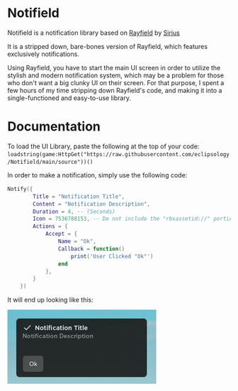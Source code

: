 
# Notifield

Notifield is a notification library based on [Rayfield](https://rayfield.dev) by [Sirius](https://sirius.menu)

It is a stripped down, bare-bones version of Rayfield, which features exclusively notifications.

Using Rayfield, you have to start the main UI screen in order to utilize the stylish and modern notification system, which may be a problem for those who don't want a big clunky UI on their screen. For that purpose, I spent a few hours of my time stripping down Rayfield's code, and making it into a single-functioned and easy-to-use library.

# Documentation
To load the UI Library, paste the following at the top of your code:
`loadstring(game:HttpGet("https://raw.githubusercontent.com/eclipsology/Notifield/main/source"))()`

In order to make a notification, simply use the following code:
```lua
Notify({
        Title = "Notification Title",
        Content = "Notification Description",
        Duration = 4, -- (Seconds)
        Icon = 7536788153, -- Do not include the "rbxassetid://" portion
        Actions = {
            Accept = {
                Name = "Ok",
                Callback = function()
                    print('User Clicked "Ok"')
                end
            },
        }
    })
```

It will end up looking like this:

![Screenshot of Notifield Example Notification](https://github.com/eclipsology/Notifield/blob/main/images/image.png?raw=true)
